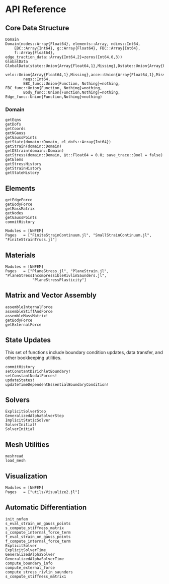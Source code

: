 # API Reference

## Core Data Structure
```@docs
Domain
Domain(nodes::Array{Float64}, elements::Array, ndims::Int64,
    EBC::Array{Int64}, g::Array{Float64}, FBC::Array{Int64}, 
    f::Array{Float64}, edge_traction_data::Array{Int64,2}=zeros(Int64,0,3))
GlobalData
GlobalData(state::Union{Array{Float64,1},Missing},Dstate::Union{Array{Float64,1},Missing},
        velo::Union{Array{Float64,1},Missing},acce::Union{Array{Float64,1},Missing}, 
        neqs::Int64,
        EBC_func::Union{Function, Nothing}=nothing, FBC_func::Union{Function, Nothing}=nothing,
        Body_func::Union{Function,Nothing}=nothing, Edge_func::Union{Function,Nothing}=nothing)
```

### Domain 
```@docs 
getEqns
getDofs
getCoords
getNGauss
getGaussPoints
getState(domain::Domain, el_dofs::Array{Int64})
getStrain(domain::Domain)
getDStrain(domain::Domain)
getStress(domain::Domain, Δt::Float64 = 0.0; save_trace::Bool = false)
getElems
getStressHistory
getStrainHistory
getStateHistory
```

## Elements

```@docs
getEdgeForce
getBodyForce
getMassMatrix
getNodes
getGaussPoints
commitHistory
```

```@autodocs
Modules = [NNFEM]
Pages   = ["FiniteStrainContinuum.jl", "SmallStrainContinuum.jl", "FiniteStrainTruss.jl"]
```


## Materials

```@autodocs
Modules = [NNFEM]
Pages   = ["PlaneStress.jl", "PlaneStrain.jl", "PlaneStressIncompressibleRivlinSaunders.jl",
            "PlaneStressPlasticity"]
```

## Matrix and Vector Assembly
```@docs
assembleInternalForce
assembleStiffAndForce
assembleMassMatrix!
getBodyForce
getExternalForce
```

## State Updates

This set of functions include boundary condition updates, data transfer, and other bookkeeping utilities.

```@docs
commitHistory
setConstantDirichletBoundary!
setConstantNodalForces!
updateStates!
updateTimeDependentEssentialBoundaryCondition!
```

## Solvers

```@docs
ExplicitSolverStep
GeneralizedAlphaSolverStep
ImplicitStaticSolver
SolverInitial!
SolverInitial
```


## Mesh Utilities

```@docs
meshread
load_mesh
```

## Visualization
```@autodocs
Modules = [NNFEM]
Pages   = ["utils/Visualize2.jl"]
```

## Automatic Differentiation
```@docs
init_nnfem
s_eval_strain_on_gauss_points
s_compute_stiffness_matrix
s_compute_internal_force_term
f_eval_strain_on_gauss_points
f_compute_internal_force_term
ExplicitSolver
ExplicitSolverTime
GeneralizedAlphaSolver
GeneralizedAlphaSolverTime
compute_boundary_info
compute_external_force
compute_stress_rivlin_saunders
s_compute_stiffness_matrix1
```